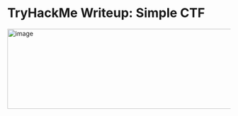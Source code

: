 # TryHackMe Writeup: Simple CTF
<img width="542" height="181" alt="image" src="https://github.com/user-attachments/assets/f2d012a3-b974-45df-bf80-8d743c6f4dab" />
